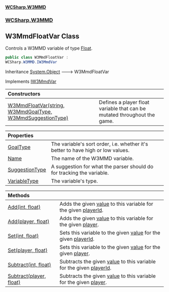 #### [WCSharp.W3MMD](README.md 'README')
### [WCSharp.W3MMD](WCSharp.W3MMD.md 'WCSharp.W3MMD')

## W3MmdFloatVar Class

Controls a W3MMD variable of type [Float](WCSharp.W3MMD.W3MmdVariableType.md#WCSharp.W3MMD.W3MmdVariableType.Float 'WCSharp.W3MMD.W3MmdVariableType.Float').

```csharp
public class W3MmdFloatVar :
WCSharp.W3MMD.IW3MmdVar
```

Inheritance [System.Object](https://docs.microsoft.com/en-us/dotnet/api/System.Object 'System.Object') &#129106; W3MmdFloatVar

Implements [IW3MmdVar](WCSharp.W3MMD.IW3MmdVar.md 'WCSharp.W3MMD.IW3MmdVar')

| Constructors | |
| :--- | :--- |
| [W3MmdFloatVar(string, W3MmdGoalType, W3MmdSuggestionType)](WCSharp.W3MMD.W3MmdFloatVar.W3MmdFloatVar(string,WCSharp.W3MMD.W3MmdGoalType,WCSharp.W3MMD.W3MmdSuggestionType).md 'WCSharp.W3MMD.W3MmdFloatVar.W3MmdFloatVar(string, WCSharp.W3MMD.W3MmdGoalType, WCSharp.W3MMD.W3MmdSuggestionType)') | Defines a player float variable that can be mutated throughout the game. |

| Properties | |
| :--- | :--- |
| [GoalType](WCSharp.W3MMD.W3MmdFloatVar.GoalType.md 'WCSharp.W3MMD.W3MmdFloatVar.GoalType') | The variable's sort order, i.e. whether it's better to have high or low values. |
| [Name](WCSharp.W3MMD.W3MmdFloatVar.Name.md 'WCSharp.W3MMD.W3MmdFloatVar.Name') | The name of the W3MMD variable. |
| [SuggestionType](WCSharp.W3MMD.W3MmdFloatVar.SuggestionType.md 'WCSharp.W3MMD.W3MmdFloatVar.SuggestionType') | A suggestion for what the parser should do for tracking the variable. |
| [VariableType](WCSharp.W3MMD.W3MmdFloatVar.VariableType.md 'WCSharp.W3MMD.W3MmdFloatVar.VariableType') | The variable's type. |

| Methods | |
| :--- | :--- |
| [Add(int, float)](WCSharp.W3MMD.W3MmdFloatVar.Add(int,float).md 'WCSharp.W3MMD.W3MmdFloatVar.Add(int, float)') | Adds the given [value](WCSharp.W3MMD.W3MmdFloatVar.Add(int,float).md#WCSharp.W3MMD.W3MmdFloatVar.Add(int,float).value 'WCSharp.W3MMD.W3MmdFloatVar.Add(int, float).value') to this variable for the given [playerId](WCSharp.W3MMD.W3MmdFloatVar.Add(int,float).md#WCSharp.W3MMD.W3MmdFloatVar.Add(int,float).playerId 'WCSharp.W3MMD.W3MmdFloatVar.Add(int, float).playerId'). |
| [Add(player, float)](WCSharp.W3MMD.W3MmdFloatVar.Add(WCSharp.Api.player,float).md 'WCSharp.W3MMD.W3MmdFloatVar.Add(WCSharp.Api.player, float)') | Adds the given [value](WCSharp.W3MMD.W3MmdFloatVar.Add(WCSharp.Api.player,float).md#WCSharp.W3MMD.W3MmdFloatVar.Add(WCSharp.Api.player,float).value 'WCSharp.W3MMD.W3MmdFloatVar.Add(WCSharp.Api.player, float).value') to this variable for the given [player](WCSharp.W3MMD.W3MmdFloatVar.Add(WCSharp.Api.player,float).md#WCSharp.W3MMD.W3MmdFloatVar.Add(WCSharp.Api.player,float).player 'WCSharp.W3MMD.W3MmdFloatVar.Add(WCSharp.Api.player, float).player'). |
| [Set(int, float)](WCSharp.W3MMD.W3MmdFloatVar.Set(int,float).md 'WCSharp.W3MMD.W3MmdFloatVar.Set(int, float)') | Sets this variable to the given [value](WCSharp.W3MMD.W3MmdFloatVar.Set(int,float).md#WCSharp.W3MMD.W3MmdFloatVar.Set(int,float).value 'WCSharp.W3MMD.W3MmdFloatVar.Set(int, float).value') for the given [playerId](WCSharp.W3MMD.W3MmdFloatVar.Set(int,float).md#WCSharp.W3MMD.W3MmdFloatVar.Set(int,float).playerId 'WCSharp.W3MMD.W3MmdFloatVar.Set(int, float).playerId'). |
| [Set(player, float)](WCSharp.W3MMD.W3MmdFloatVar.Set(WCSharp.Api.player,float).md 'WCSharp.W3MMD.W3MmdFloatVar.Set(WCSharp.Api.player, float)') | Sets this variable to the given [value](WCSharp.W3MMD.W3MmdFloatVar.Set(WCSharp.Api.player,float).md#WCSharp.W3MMD.W3MmdFloatVar.Set(WCSharp.Api.player,float).value 'WCSharp.W3MMD.W3MmdFloatVar.Set(WCSharp.Api.player, float).value') for the given [player](WCSharp.W3MMD.W3MmdFloatVar.Set(WCSharp.Api.player,float).md#WCSharp.W3MMD.W3MmdFloatVar.Set(WCSharp.Api.player,float).player 'WCSharp.W3MMD.W3MmdFloatVar.Set(WCSharp.Api.player, float).player'). |
| [Subtract(int, float)](WCSharp.W3MMD.W3MmdFloatVar.Subtract(int,float).md 'WCSharp.W3MMD.W3MmdFloatVar.Subtract(int, float)') | Subtracts the given [value](WCSharp.W3MMD.W3MmdFloatVar.Subtract(int,float).md#WCSharp.W3MMD.W3MmdFloatVar.Subtract(int,float).value 'WCSharp.W3MMD.W3MmdFloatVar.Subtract(int, float).value') to this variable for the given [playerId](WCSharp.W3MMD.W3MmdFloatVar.Subtract(int,float).md#WCSharp.W3MMD.W3MmdFloatVar.Subtract(int,float).playerId 'WCSharp.W3MMD.W3MmdFloatVar.Subtract(int, float).playerId'). |
| [Subtract(player, float)](WCSharp.W3MMD.W3MmdFloatVar.Subtract(WCSharp.Api.player,float).md 'WCSharp.W3MMD.W3MmdFloatVar.Subtract(WCSharp.Api.player, float)') | Subtracts the given [value](WCSharp.W3MMD.W3MmdFloatVar.Subtract(WCSharp.Api.player,float).md#WCSharp.W3MMD.W3MmdFloatVar.Subtract(WCSharp.Api.player,float).value 'WCSharp.W3MMD.W3MmdFloatVar.Subtract(WCSharp.Api.player, float).value') to this variable for the given [player](WCSharp.W3MMD.W3MmdFloatVar.Subtract(WCSharp.Api.player,float).md#WCSharp.W3MMD.W3MmdFloatVar.Subtract(WCSharp.Api.player,float).player 'WCSharp.W3MMD.W3MmdFloatVar.Subtract(WCSharp.Api.player, float).player'). |
